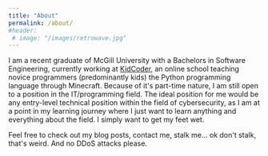 ```yaml
---
title: "About"
permalink: /about/
#header: 
 # image: "/images/retrowave.jpg"
---
```


I am a recent graduate of McGill University with a Bachelors in Software Engineering, currently working at [KidCoder](https://kidcoder.ca/), an online school teaching novice programmers (predominantly kids) the Python programming language through Minecraft. Because of it's part-time nature, I am still open to a position in the IT/programming field. The ideal position for me would be any entry-level technical position within the field of cybersecurity, as I am at a point in my learning journey where I just want to learn anything and everything about the field. I simply want to get my feet wet.

Feel free to check out my blog posts, contact me, stalk me... ok don't stalk, that's weird. And no DDoS attacks please.